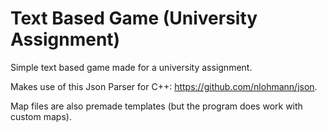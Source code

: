 # Text Based Game (University Assignment)
Simple text based game made for a university assignment.

Makes use of this Json Parser for C++: https://github.com/nlohmann/json.

Map files are also premade templates (but the program does work with custom maps).
